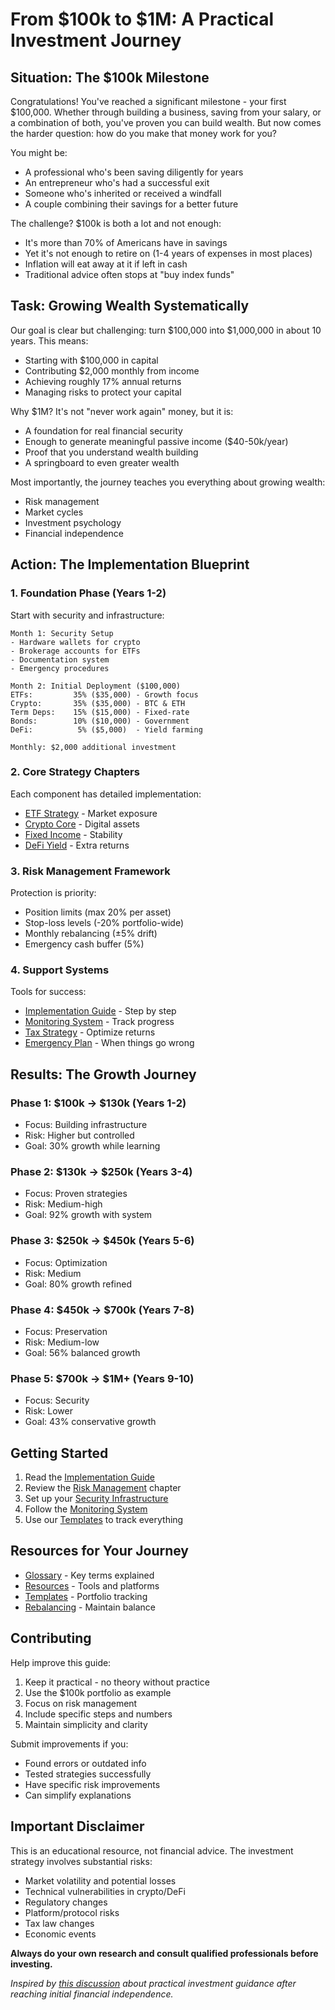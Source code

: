 # From $100k to $1M: A Practical Investment Journey

## Situation: The $100k Milestone

Congratulations! You've reached a significant milestone - your first $100,000. Whether through building a business, saving from your salary, or a combination of both, you've proven you can build wealth. But now comes the harder question: how do you make that money work for you?

You might be:
- A professional who's been saving diligently for years
- An entrepreneur who's had a successful exit
- Someone who's inherited or received a windfall
- A couple combining their savings for a better future

The challenge? $100k is both a lot and not enough:
- It's more than 70% of Americans have in savings
- Yet it's not enough to retire on (1-4 years of expenses in most places)
- Inflation will eat away at it if left in cash
- Traditional advice often stops at "buy index funds"

## Task: Growing Wealth Systematically

Our goal is clear but challenging: turn $100,000 into $1,000,000 in about 10 years. This means:
- Starting with $100,000 in capital
- Contributing $2,000 monthly from income
- Achieving roughly 17% annual returns
- Managing risks to protect your capital

Why $1M? It's not "never work again" money, but it is:
- A foundation for real financial security
- Enough to generate meaningful passive income ($40-50k/year)
- Proof that you understand wealth building
- A springboard to even greater wealth

Most importantly, the journey teaches you everything about growing wealth:
- Risk management
- Market cycles
- Investment psychology
- Financial independence

## Action: The Implementation Blueprint

### 1. Foundation Phase (Years 1-2)
Start with security and infrastructure:
```
Month 1: Security Setup
- Hardware wallets for crypto
- Brokerage accounts for ETFs
- Documentation system
- Emergency procedures

Month 2: Initial Deployment ($100,000)
ETFs:         35% ($35,000) - Growth focus
Crypto:       35% ($35,000) - BTC & ETH
Term Deps:    15% ($15,000) - Fixed-rate
Bonds:        10% ($10,000) - Government
DeFi:          5% ($5,000)  - Yield farming

Monthly: $2,000 additional investment
```

### 2. Core Strategy Chapters
Each component has detailed implementation:
- [ETF Strategy](chapters/etfs.md) - Market exposure
- [Crypto Core](chapters/crypto.md) - Digital assets
- [Fixed Income](chapters/fixed_income.md) - Stability
- [DeFi Yield](chapters/defi.md) - Extra returns

### 3. Risk Management Framework
Protection is priority:
- Position limits (max 20% per asset)
- Stop-loss levels (-20% portfolio-wide)
- Monthly rebalancing (±5% drift)
- Emergency cash buffer (5%)

### 4. Support Systems
Tools for success:
- [Implementation Guide](chapters/implementation.md) - Step by step
- [Monitoring System](chapters/monitoring.md) - Track progress
- [Tax Strategy](chapters/tax_optimization.md) - Optimize returns
- [Emergency Plan](chapters/emergency.md) - When things go wrong

## Results: The Growth Journey

### Phase 1: $100k → $130k (Years 1-2)
- Focus: Building infrastructure
- Risk: Higher but controlled
- Goal: 30% growth while learning

### Phase 2: $130k → $250k (Years 3-4)
- Focus: Proven strategies
- Risk: Medium-high
- Goal: 92% growth with system

### Phase 3: $250k → $450k (Years 5-6)
- Focus: Optimization
- Risk: Medium
- Goal: 80% growth refined

### Phase 4: $450k → $700k (Years 7-8)
- Focus: Preservation
- Risk: Medium-low
- Goal: 56% balanced growth

### Phase 5: $700k → $1M+ (Years 9-10)
- Focus: Security
- Risk: Lower
- Goal: 43% conservative growth

## Getting Started

1. Read the [Implementation Guide](chapters/implementation.md)
2. Review the [Risk Management](chapters/risk_management.md) chapter
3. Set up your [Security Infrastructure](chapters/implementation.md#security-setup)
4. Follow the [Monitoring System](chapters/monitoring.md)
5. Use our [Templates](chapters/templates.md) to track everything

## Resources for Your Journey
- [Glossary](chapters/glossary.md) - Key terms explained
- [Resources](chapters/resources.md) - Tools and platforms
- [Templates](chapters/templates.md) - Portfolio tracking
- [Rebalancing](chapters/rebalancing.md) - Maintain balance

## Contributing

Help improve this guide:
1. Keep it practical - no theory without practice
2. Use the $100k portfolio as example
3. Focus on risk management
4. Include specific steps and numbers
5. Maintain simplicity and clarity

Submit improvements if you:
- Found errors or outdated info
- Tested strategies successfully
- Have specific risk improvements
- Can simplify explanations

## Important Disclaimer

This is an educational resource, not financial advice. The investment strategy involves substantial risks:
- Market volatility and potential losses
- Technical vulnerabilities in crypto/DeFi
- Regulatory changes
- Platform/protocol risks
- Tax law changes
- Economic events

**Always do your own research and consult qualified professionals before investing.**

*Inspired by [this discussion](https://x.com/stas_kulesh/status/1875537324576317887) about practical investment guidance after reaching initial financial independence.*